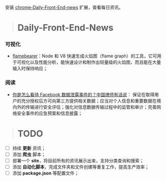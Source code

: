 
安装 [chrome-Daily-Front-End-news](https://github.com/FengShangWuQi/chrome-Daily-Front-End-news) 扩展，查看每日资讯。

> # Daily-Front-End-News

### 可视化

- [flamebearer](https://github.com/mapbox/flamebearer)：Node 和 V8 快速生成火焰图（flame graph）的工具，它可用于可视化以及性能分析，能快速设计和制作出轻量级的火焰图，而且能在大量输入时保持响应；

### 阅读

- [你是怎么看待 Facebook 数据泄露事件的？中国律师有话说](http://t.cn/Rmcj8q5)： 保证在取得用户的充分授权后方可向第三方提供相关数据；应当对个人信息和重要数据在境内外的传输进行安全评估；强化对信息数据传输过程中的监管和审计；完善网络安全事件的应急预案和信息披露；

> # TODO

- [ ] 持续 **更新** 资讯；
- [ ] 添加 **爬虫** 脚本；
- [ ] 部署一个 **site**，将目前所有的资讯展示出来，支持分类查询和搜索；
- [ ] 添加 **自动化脚本**，完成文件夹和文件创建等重复工作，提高生产效率；
- [ ] 添加 **package.json** 等配置文件；
